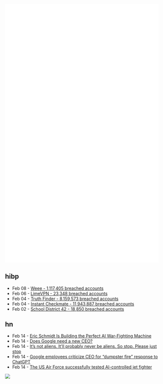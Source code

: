 ![Metrics](https://raw.githubusercontent.com/phixion/phixion/master/metrics.svg)

## hibp

<!--
for https://github.com/phixion/phixion/blob/main/.github/workflows/feeds.yml
-->
<!--START_SECTION:haveibeenpwnd-->
- Feb 08 - [Weee - 1,117,405 breached accounts](https://haveibeenpwned.com/PwnedWebsites#Weee)
- Feb 06 - [LimeVPN - 23,348 breached accounts](https://haveibeenpwned.com/PwnedWebsites#LimeVPN)
- Feb 04 - [Truth Finder - 8,159,573 breached accounts](https://haveibeenpwned.com/PwnedWebsites#TruthFinder)
- Feb 04 - [Instant Checkmate - 11,943,887 breached accounts](https://haveibeenpwned.com/PwnedWebsites#InstantCheckmate)
- Feb 02 - [School District 42 - 18,850 breached accounts](https://haveibeenpwned.com/PwnedWebsites#SchoolDistrict42)
<!--END_SECTION:haveibeenpwnd-->

## hn

<!--
for https://github.com/phixion/phixion/blob/main/.github/workflows/feeds.yml
-->
<!--START_SECTION:hn-->
- Feb 14 - [Eric Schmidt Is Building the Perfect AI War-Fighting Machine](https://www.wired.com/story/eric-schmidt-is-building-the-perfect-ai-war-fighting-machine/)
- Feb 14 - [Does Google need a new CEO?](https://om.co/2023/02/08/does-google-need-a-new-ceo/)
- Feb 14 - [It’s not aliens. It’ll probably never be aliens. So stop. Please just stop](https://arstechnica.com/science/2023/02/its-not-aliens-itll-probably-never-be-aliens-so-stop-please-just-stop/)
- Feb 14 - [Google employees criticize CEO for “dumpster fire” response to ChatGPT](https://arstechnica.com/gadgets/2023/02/google-employees-criticize-ceo-for-dumpster-fire-response-to-chatgpt/)
- Feb 14 - [The US Air Force successfully tested AI-controlled jet fighter](https://arstechnica.com/cars/2023/02/the-us-air-force-successfully-tested-this-ai-controlled-jet-fighter/)
<!--END_SECTION:hn-->

<!--
for https://yhype.me
-->
![](https://hit.yhype.me/github/profile?user_id=13013670)
